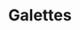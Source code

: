 ---
title: Galettes
metadata:
  source: https://www.youtube.com/watch?v=CK8T7v0NZ8Y
  servings: '4'
  course: Brunch
  title: Galettes
ingredients:
- name: spring onions
  amount: '4'
- name: salt
  amount: 1 tsp
- name: pepper
  amount: 1 tsp
- name: ham
  amount: 4 slices
- name: buckwheat flour
  amount: 220 g
- name: eggs
  amount: '5'
- name: water
  amount: 400 ml
- name: nutmeg
  amount: 2 tsp
- name: coconut oil
  amount: 4 tsp
- name: cheese
  amount: 200 g
cookware:
- name: mixing bowl
- name: whisk
- name: frying pan
- name: fork
- name: grater
- name: spatula
steps:
- description: Grab a mixing bowl and add in the buckwheat flour, whisk in one of
    the eggs and then gradually add the water to form the mixture for the galette.
- description: Add a teaspoon of coconut oil to a frying pan on a high heat and then
    add a scoop of the mixture to the pan to cook until the galette is firm. While
    it's cooking, you can slice the spring onions and break up the ham.
- description: Then crack another one of the eggs on it and use the back of a fork
    to spread the egg white around the surface. Once you're happy, make sure the yolk
    rests in the middle, then put a lid on to steam the egg white until it's firm
    (and the yolk is still runny).
- description: Now break up the ham and scatter it over the galette, avoiding the
    egg yolk. Then grab the grater and grate the cheese over the ham and then sprinkle
    the sliced spring onion on it.
- description: Now season the galette with the nutmeg and pepper, avoiding the egg
    yolk again, then sprinkle a little salt on the egg yolk.
- description: Use a spatula to fold over the edges of the galette to form a square,
    leaving the yolk exposed in the middle, then serve and start the next one!
- description: If you don't want to cook all four in one go, the mixture will keep
    in the fridge for a few days.

---